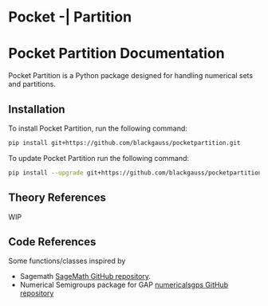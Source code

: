 # Pocket -| Partition
# Pocket Partition Documentation

Pocket Partition is a Python package designed for handling numerical sets and partitions.

## Installation

To install Pocket Partition, run the following command:


```sh
pip install git+https://github.com/blackgauss/pocketpartition.git
```

To update Pocket Partition run the following command:

```sh
pip install --upgrade git+https://github.com/blackgauss/pocketpartition.git
```

## Theory References
WIP

## Code References

Some functions/classes inspired by 
- Sagemath [SageMath GitHub repository](https://github.com/sagemath/sage).
- Numerical Semigroups package for GAP [numericalsgps GitHub repository](https://github.com/gap-packages/numericalsgps)


